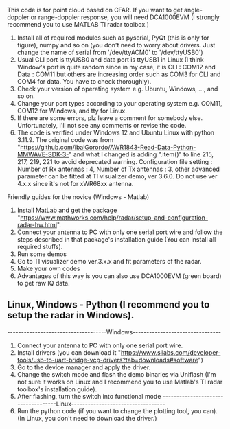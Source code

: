 This code is for point cloud based on CFAR. If you want to get angle-doppler or range-doppler response, you will need DCA1000EVM (I strongly recommend you to use MATLAB TI radar toolbox.)
1. Install all of required modules such as pyserial, PyQt (this is only for figure), numpy and so on (you don't need to worry about drivers. Just change the name of serial from '/dev/ttyACM0' to '/dev/ttyUSB0')
2. Usual CLI port is ttyUSB0 and data port is ttyUSB1 in Linux (I think Window's port is quite random since in my case, it is CLI : COM12 and Data : COM11 but others are increasing order such as COM3 for CLI and COM4 for data. You have to check thoroughly).
4. Check your version of operating system e.g. Ubuntu, Windows, ..., and so on.
5. Change your port types according to your operating system e.g. COM11, COM12 for Windows, and tty for Linux.
6. If there are some errors, plz leave a comment for somebody else. Unfortunately, I'll not see any comments or revise the code.
7. The code is verified under Windows 12 and Ubuntu Linux with python 3.11.9.
The original code was from "https://github.com/ibaiGorordo/AWR1843-Read-Data-Python-MMWAVE-SDK-3-" and what I changed is adding ".item()" to line 215, 217, 219, 221 to avoid deprecated warning.
Configuration file setting : Number of Rx antennas : 4, Number of Tx antennas : 3, other advanced parameter can be fitted at TI visualizer demo, ver 3.6.0. Do not use ver 4.x.x since it's not for xWR68xx antenna.


Friendly guides for the novice (Windows - Matlab)
1. Install MatLab and get the package "https://www.mathworks.com/help/radar/setup-and-configuration-radar-hw.html". 
2. Connect your antenna to PC with only one serial port wire and follow the steps described in that package's installation guide (You can install all required stuffs).
3. Run some demos
4. Go to TI visualizer demo ver.3.x.x and fit parameters of the radar.
5. Make your own codes
6. Advantages of this way is you can also use DCA1000EVM (green board) to get raw IQ data.

Linux, Windows - Python (I recommend you to setup the radar in Windows).
---------------------------------------------------------------------------
------------------------------------Windows--------------------------------
1. Connect your antenna to PC with only one serial port wire.
2. Install drivers (you can download it "https://www.silabs.com/developer-tools/usb-to-uart-bridge-vcp-drivers?tab=downloads#software")
3. Go to the device manager and apply the driver.
4. Change the switch mode and flash the demo binaries via Uniflash (I'm not sure it works on Linux and I recommend you to use Matlab's TI radar toolbox's installation guide).
5. After flashing, turn the switch into functional mode
------------------------------------Linux----------------------------------
7. Run the python code (if you want to change the plotting tool, you can).
(In Linux, you don't need to download the driver.)
